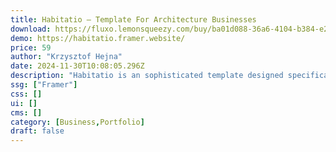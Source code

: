 ```yaml
---
title: Habitatio — Template For Architecture Businesses
download: https://fluxo.lemonsqueezy.com/buy/ba01d088-36a6-4104-b384-e2aa94cfeb34
demo: https://habitatio.framer.website/
price: 59
author: "Krzysztof Hejna"
date: 2024-11-30T10:08:05.296Z
description: "Habitatio is an sophisticated template designed specifically for architecture studios. Showcase your projects, share insights, and connect with clients. Build your online presence with style."
ssg: ["Framer"]
css: []
ui: []
cms: []
category: [Business,Portfolio]
draft: false
---
```

